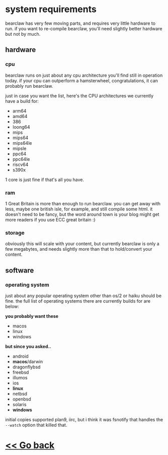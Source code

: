 # system requirements

bearclaw has very few moving parts, and requires very little hardware to run. if you want to re-compile bearclaw, you'll need slightly better hardware but not by much.

## hardware

### cpu
bearclaw runs on just about any cpu architecture you'll find still in operation today. if your cpu can outperform a hamsterwheel, congratulations, it can probably run bearclaw. 

just in case you want the list, here's the CPU architectures we currently have a build for:

- arm64
- amd64
- 386
- loong64
- mips
- mips64
- mips64le
- mipsle
- ppc64
- ppc64le
- riscv64
- s390x

1 core is just fine if that's all you have. 

### ram
1 Great Britain is more than enough to run bearclaw.  you can get away with less, maybe one british isle, for example, and still compile some html. it doesn't need to be fancy, but the word around town is your blog might get more readers if you use ECC great britain :)

### storage
obviously this will scale with your content, but currently bearclaw is only a few megabytes, and needs slightly more than that to hold/convert your content.

## software

### operating system
just about any popular operating system other than os/2 or haiku should be fine. the full list of operating systems there are currently builds for are below:

**you probably want these**
- macos
- linux
- windows

**but since you asked..**
- android
- **macos**/darwin
- dragonflybsd
- freebsd
- illumos
- ios
- **linux**
- netbsd
- openbsd
- solaris
- **windows**

initial copies supported plan9, iirc, but i think it was fsnotify that handles the `--watch` option that killed that.

# [<< Go back](https://github.com/donuts-are-good/bearclaw/blob/master/markdown/README.md)